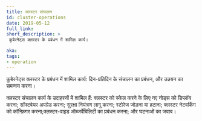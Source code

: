 ```yaml
---
title: क्लस्टर संचालन
id: cluster-operations
date: 2019-05-12
full_link:
short_description: >
 कुबेरनेट्स क्लस्टर के प्रबंधन में शामिल कार्य।

aka:
tags:
- operation
---
```

 कुबेरनेट्स क्लस्टर के प्रबंधन में शामिल कार्य: दिन-प्रतिदिन के संचालन का प्रबंधन, और उन्नयन का समन्वय करना।

<!--more-->

 क्लस्टर संचालन कार्य के उदाहरणों में शामिल हैं: क्लस्टर को स्केल करने के लिए नए नोड्स को डिप्लॉय करना; सॉफ्टवेयर अपग्रेड करना; सुरक्षा नियंत्रण लागू करना; स्टोरेज जोड़ना या हटाना; क्लस्टर नेटवर्किंग को कॉन्फ़िगर करना;क्लस्टर-वाइड ऑब्जर्वेबिलिटी का प्रबंधन करना; और घटनाओं का जवाब।
